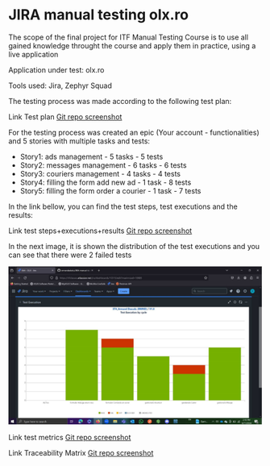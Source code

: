 # JIRA manual testing olx.ro

The scope of the final project for ITF Manual Testing Course is to use all gained knowledge throught the course and apply them in practice, using a live application

Application under test: olx.ro

Tools used: Jira, Zephyr Squad

The testing process was made according to the following test plan:

Link Test plan [Git repo screenshot](https://github.com/armandaskalu/JIRA-manual-testing-olx.ro/blob/main/Test_Plan.pdf)

For the testing process was created an epic (Your account - functionalities) and 5 stories with multiple tasks and tests:
  - Story1: ads management - 5 tasks - 5 tests
  - Story2: messages management - 6 tasks - 6 tests
  - Story3: couriers management - 4 tasks - 4 tests
  - Story4: filling the form add new ad - 1 task - 8 tests
  - Story5: filling the form order a courier - 1 task - 7 tests

In the link bellow, you can find the test steps, test executions and the results:

Link test steps+executions+results [Git repo screenshot](https://github.com/armandaskalu/testare-manuala-olx.ro/blob/main/OLX%20-%20Zephyr%20Test%20Steps%20%2B%20Executions%20%2B%20Results%20(Jira).pdf)

In the next image, it is shown the distribution of the test executions and you can see that there were 2 failed tests

![Dashboard](https://github.com/armandaskalu/JIRA-manual-testing-olx.ro/blob/main/Dashboard.jpg)

Link test metrics [Git repo screenshot](https://github.com/armandaskalu/testare-manuala-olx.ro/blob/main/Test%20Metrics%20OLX.pdf)

Link Traceability Matrix [Git repo screenshot](https://github.com/armandaskalu/JIRA-manual-testing-olx.ro/blob/main/Traceability_Matrix.pdf)

